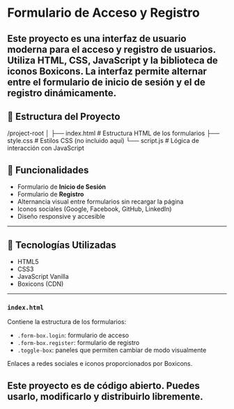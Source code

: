 # Formulario de Acceso y Registro

Este proyecto es una interfaz de usuario moderna para el acceso y registro de usuarios. Utiliza **HTML**, **CSS**, **JavaScript** y la biblioteca de iconos **Boxicons**. La interfaz permite alternar entre el formulario de **inicio de sesión** y el de **registro** dinámicamente.
---

## 📁 Estructura del Proyecto
/project-root
│
├── index.html # Estructura HTML de los formularios
├── style.css # Estilos CSS (no incluido aquí)
└── script.js # Lógica de interacción con JavaScript

## 🚀 Funcionalidades

- Formulario de **Inicio de Sesión**
- Formulario de **Registro**
- Alternancia visual entre formularios sin recargar la página
- Iconos sociales (Google, Facebook, GitHub, LinkedIn)
- Diseño responsive y accesible

---

## 🔧 Tecnologías Utilizadas

- HTML5
- CSS3
- JavaScript Vanilla
- Boxicons (CDN)

---


### `index.html`

Contiene la estructura de los formularios:

- `.form-box.login`: formulario de acceso
- `.form-box.register`: formulario de registro
- `.toggle-box`: paneles que permiten cambiar de modo visualmente

Enlaces a redes sociales e iconos proporcionados por Boxicons.

## Este proyecto es de código abierto. Puedes usarlo, modificarlo y distribuirlo libremente.

